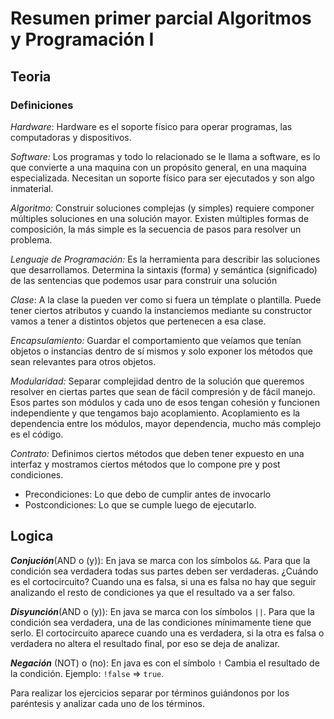 # Resumen primer parcial Algoritmos y Programación I
## Teoria
### Definiciones
*Hardware*: Hardware es el soporte físico para operar programas, las computadoras y dispositivos.

*Software:* Los programas y todo lo relacionado se le llama a software, es lo que convierte a una maquina con un propósito general, en una maquina especializada. Necesitan un soporte físico para ser ejecutados y son algo inmaterial.

*Algoritmo:* Construir soluciones complejas (y simples) requiere componer múltiples soluciones en una solución mayor. Existen múltiples formas de composición, la más simple es la secuencia de pasos para resolver un problema.

*Lenguaje de Programación:* Es la herramienta para describir las soluciones que desarrollamos. Determina la sintaxis (forma) y semántica (significado) de las sentencias que podemos usar para construir una solución

*Clase*: A la clase la pueden ver como si fuera un témplate o plantilla. Puede tener ciertos atributos y cuando la instanciemos mediante su constructor vamos a tener a distintos objetos que pertenecen a esa clase.

*Encapsulamiento:* Guardar el comportamiento que veíamos que tenían objetos o instancias dentro de sí mismos y solo exponer los métodos que sean relevantes para otros objetos.

*Modularidad:* Separar complejidad dentro de la solución que queremos resolver en ciertas partes que sean de fácil compresión y de fácil manejo. Esos partes son módulos y cada uno de esos tengan cohesión y funcionen independiente y que tengamos bajo acoplamiento. Acoplamiento es la dependencia entre los módulos, mayor dependencia, mucho más complejo es el código.

*Contrato:* Definimos ciertos métodos que deben tener expuesto en una interfaz y mostramos ciertos métodos que lo compone pre y post condiciones. 
+ Precondiciones: Lo que debo de cumplir antes de invocarlo
+ Postcondiciones: Lo que se cumple luego de ejecutarlo.

## Logica

___Conjución___(AND o (y)): En java se marca con los símbolos ```&&```. Para que la condición sea verdadera todas sus partes deben ser verdaderas. 
¿Cuándo es el cortocircuito? Cuando una es falsa, si una es falsa no hay que seguir analizando el resto de condiciones ya que el resultado va a ser falso.

___Disyunción___(AND o (y)): En java se marca con los símbolos ```||```. Para que la condición sea verdadera, una de las condiciones mínimamente tiene que serlo.
El cortocircuito aparece cuando una es verdadera, si la otra es falsa o verdadera no altera el resultado final, por eso se deja de analizar. 

___Negación___ (NOT) o (no): En java es con el símbolo ```!``` Cambia el resultado de la condición. Ejemplo: ```!false``` => ```true```.

Para realizar los ejercicios separar por términos guiándonos por los paréntesis y analizar cada uno de los términos. 



